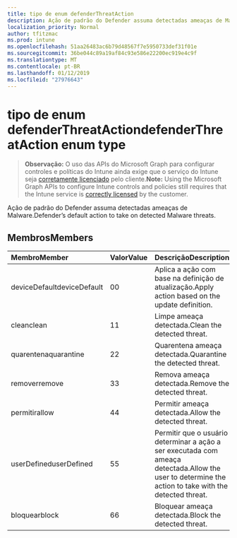 ```yaml
---
title: tipo de enum defenderThreatAction
description: Ação de padrão do Defender assuma detectadas ameaças de Malware.
localization_priority: Normal
author: tfitzmac
ms.prod: intune
ms.openlocfilehash: 51aa26483ac6b79d48567f7e5950733def31f01e
ms.sourcegitcommit: 36be044c89a19af84c93e586e22200ec919e4c9f
ms.translationtype: MT
ms.contentlocale: pt-BR
ms.lasthandoff: 01/12/2019
ms.locfileid: "27976643"
---
```

# <a name="defenderthreataction-enum-type"></a><span data-ttu-id="8c3d7-103">tipo de enum defenderThreatAction</span><span class="sxs-lookup"><span data-stu-id="8c3d7-103">defenderThreatAction enum type</span></span>

> <span data-ttu-id="8c3d7-104">**Observação:** O uso das APIs do Microsoft Graph para configurar controles e políticas do Intune ainda exige que o serviço do Intune seja [corretamente licenciado](https://go.microsoft.com/fwlink/?linkid=839381) pelo cliente.</span><span class="sxs-lookup"><span data-stu-id="8c3d7-104">**Note:** Using the Microsoft Graph APIs to configure Intune controls and policies still requires that the Intune service is [correctly licensed](https://go.microsoft.com/fwlink/?linkid=839381) by the customer.</span></span>

<span data-ttu-id="8c3d7-105">Ação de padrão do Defender assuma detectadas ameaças de Malware.</span><span class="sxs-lookup"><span data-stu-id="8c3d7-105">Defender’s default action to take on detected Malware threats.</span></span>
## <a name="members"></a><span data-ttu-id="8c3d7-106">Membros</span><span class="sxs-lookup"><span data-stu-id="8c3d7-106">Members</span></span>
|<span data-ttu-id="8c3d7-107">Membro</span><span class="sxs-lookup"><span data-stu-id="8c3d7-107">Member</span></span>|<span data-ttu-id="8c3d7-108">Valor</span><span class="sxs-lookup"><span data-stu-id="8c3d7-108">Value</span></span>|<span data-ttu-id="8c3d7-109">Descrição</span><span class="sxs-lookup"><span data-stu-id="8c3d7-109">Description</span></span>|
|:---|:---|:---|
|<span data-ttu-id="8c3d7-110">deviceDefault</span><span class="sxs-lookup"><span data-stu-id="8c3d7-110">deviceDefault</span></span>|<span data-ttu-id="8c3d7-111">0</span><span class="sxs-lookup"><span data-stu-id="8c3d7-111">0</span></span>|<span data-ttu-id="8c3d7-112">Aplica a ação com base na definição de atualização.</span><span class="sxs-lookup"><span data-stu-id="8c3d7-112">Apply action based on the update definition.</span></span>|
|<span data-ttu-id="8c3d7-113">clean</span><span class="sxs-lookup"><span data-stu-id="8c3d7-113">clean</span></span>|<span data-ttu-id="8c3d7-114">1</span><span class="sxs-lookup"><span data-stu-id="8c3d7-114">1</span></span>|<span data-ttu-id="8c3d7-115">Limpe ameaça detectada.</span><span class="sxs-lookup"><span data-stu-id="8c3d7-115">Clean the detected threat.</span></span>|
|<span data-ttu-id="8c3d7-116">quarentena</span><span class="sxs-lookup"><span data-stu-id="8c3d7-116">quarantine</span></span>|<span data-ttu-id="8c3d7-117">2</span><span class="sxs-lookup"><span data-stu-id="8c3d7-117">2</span></span>|<span data-ttu-id="8c3d7-118">Quarentena ameaça detectada.</span><span class="sxs-lookup"><span data-stu-id="8c3d7-118">Quarantine the detected threat.</span></span>|
|<span data-ttu-id="8c3d7-119">remover</span><span class="sxs-lookup"><span data-stu-id="8c3d7-119">remove</span></span>|<span data-ttu-id="8c3d7-120">3</span><span class="sxs-lookup"><span data-stu-id="8c3d7-120">3</span></span>|<span data-ttu-id="8c3d7-121">Remova ameaça detectada.</span><span class="sxs-lookup"><span data-stu-id="8c3d7-121">Remove the detected threat.</span></span>|
|<span data-ttu-id="8c3d7-122">permitir</span><span class="sxs-lookup"><span data-stu-id="8c3d7-122">allow</span></span>|<span data-ttu-id="8c3d7-123">4</span><span class="sxs-lookup"><span data-stu-id="8c3d7-123">4</span></span>|<span data-ttu-id="8c3d7-124">Permitir ameaça detectada.</span><span class="sxs-lookup"><span data-stu-id="8c3d7-124">Allow the detected threat.</span></span>|
|<span data-ttu-id="8c3d7-125">userDefined</span><span class="sxs-lookup"><span data-stu-id="8c3d7-125">userDefined</span></span>|<span data-ttu-id="8c3d7-126">5</span><span class="sxs-lookup"><span data-stu-id="8c3d7-126">5</span></span>|<span data-ttu-id="8c3d7-127">Permitir que o usuário determinar a ação a ser executada com ameaça detectada.</span><span class="sxs-lookup"><span data-stu-id="8c3d7-127">Allow the user to determine the action to take with the detected threat.</span></span>|
|<span data-ttu-id="8c3d7-128">bloquear</span><span class="sxs-lookup"><span data-stu-id="8c3d7-128">block</span></span>|<span data-ttu-id="8c3d7-129">6</span><span class="sxs-lookup"><span data-stu-id="8c3d7-129">6</span></span>|<span data-ttu-id="8c3d7-130">Bloquear ameaça detectada.</span><span class="sxs-lookup"><span data-stu-id="8c3d7-130">Block the detected threat.</span></span>|



